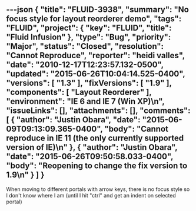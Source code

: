 ---json
{
  "title": "FLUID-3938",
  "summary": "No focus style for layout reorderer demo",
  "tags": "FLUID",
  "project": {
    "key": "FLUID",
    "title": "Fluid Infusion"
  },
  "type": "Bug",
  "priority": "Major",
  "status": "Closed",
  "resolution": "Cannot Reproduce",
  "reporter": "heidi valles",
  "date": "2010-12-17T12:23:57.132-0500",
  "updated": "2015-06-26T10:04:14.525-0400",
  "versions": [
    "1.3"
  ],
  "fixVersions": [
    "1.9"
  ],
  "components": [
    "Layout Reorderer"
  ],
  "environment": "IE 6 and IE 7 (Win XP)\n",
  "issueLinks": [],
  "attachments": [],
  "comments": [
    {
      "author": "Justin Obara",
      "date": "2015-06-09T09:13:09.365-0400",
      "body": "Cannot reproduce in IE 11 (the only currently supported version of IE)\n"
    },
    {
      "author": "Justin Obara",
      "date": "2015-06-26T09:50:58.033-0400",
      "body": "Reopening to change the fix version to 1.9\n"
    }
  ]
}
---
When moving to different portals with arrow keys, there is no focus style so I don't know where I am (until I hit "ctrl" and get an indent on selected portal)

        